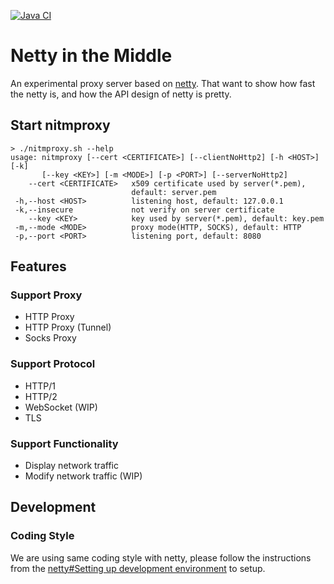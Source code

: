[![Java CI](https://github.com/chhsiao90/nitmproxy/actions/workflows/ci.yml/badge.svg)](https://github.com/chhsiao90/nitmproxy/actions/workflows/ci.yml)

# Netty in the Middle

An experimental proxy server based on [netty](https://github.com/netty/netty).
That want to show how fast the netty is, and how the API design of netty is pretty.

## Start nitmproxy
```
> ./nitmproxy.sh --help
usage: nitmproxy [--cert <CERTIFICATE>] [--clientNoHttp2] [-h <HOST>] [-k]
       [--key <KEY>] [-m <MODE>] [-p <PORT>] [--serverNoHttp2]
    --cert <CERTIFICATE>   x509 certificate used by server(*.pem),
                           default: server.pem
 -h,--host <HOST>          listening host, default: 127.0.0.1
 -k,--insecure             not verify on server certificate
    --key <KEY>            key used by server(*.pem), default: key.pem
 -m,--mode <MODE>          proxy mode(HTTP, SOCKS), default: HTTP
 -p,--port <PORT>          listening port, default: 8080
```

## Features

### Support Proxy
- HTTP Proxy
- HTTP Proxy (Tunnel)
- Socks Proxy

### Support Protocol
- HTTP/1
- HTTP/2
- WebSocket (WIP)
- TLS

### Support Functionality
- Display network traffic
- Modify network traffic (WIP)

## Development

### Coding Style

We are using same coding style with netty, please follow the instructions from the [netty#Setting up development environment](https://netty.io/wiki/setting-up-development-environment.html) to setup.

